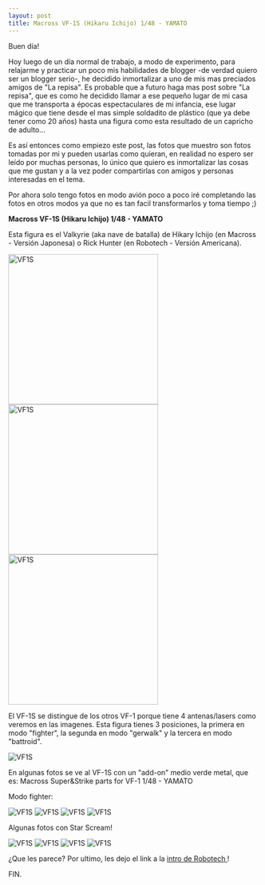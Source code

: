 ```yaml
---
layout: post
title: Macross VF-1S (Hikaru Ichijo) 1/48 - YAMATO
---
```


Buen día!

Hoy luego de un día normal de trabajo, a modo de experimento, para relajarme y practicar un poco mis habilidades de blogger -de verdad quiero ser un blogger serio-, he decidido inmortalizar a uno de mis mas preciados amigos de "La repisa".   Es probable que a futuro haga mas post sobre "La repisa", que es como he decidido llamar a ese pequeño lugar de mi casa que me transporta a épocas espectaculares de mi infancia, ese lugar mágico que tiene desde el mas simple soldadito de plástico (que ya debe tener como 20 años) hasta una figura como esta resultado de un capricho de adulto...

Es así entonces como empiezo este post, las fotos que muestro son fotos tomadas por mi y pueden usarlas como quieran, en realidad no espero ser leído por muchas personas, lo único que quiero es inmortalizar las cosas que me gustan y a la vez poder compartirlas con amigos y personas interesadas en el tema.

Por ahora solo tengo fotos en modo avión  poco a poco iré completando las fotos en otros modos ya que no es tan facil transformarlos y toma tiempo ;)


<b>Macross VF-1S (Hikaru Ichijo) 1/48 - YAMATO</b>

Esta figura es el Valkyrie (aka nave de batalla) de Hikary Ichijo (en Macross - Versión Japonesa) o Rick Hunter (en Robotech - Versión Americana).

<img alt="VF1S" src="https://lh3.googleusercontent.com/-GoHbnz3NrQs/U6eGvxHvOYI/AAAAAAAAAHM/HPVRGudDFPo/w500-h278-no/tumblr_lx58gqOYTL1r91k4ho1_500.jpg" width="300px"/>
<img alt="VF1S" src="https://lh6.googleusercontent.com/-9ndqPE1p1Aw/U6eGt_G3ReI/AAAAAAAAAG0/KIKqbYE77sw/w200-h153-no/VF1.jpg" width="300px" />
<img alt="VF1S" src="https://lh6.googleusercontent.com/-9Nrw6isJSV0/U6eGw7NGiFI/AAAAAAAAAHc/kNTWlyQEMhc/w350-h510-no/vf-1j-battloid.gif" width="300px"/>

El VF-1S se distingue de los otros VF-1 porque tiene 4 antenas/lasers como veremos en las imagenes.  Esta figura tienes 3 posiciones, la primera en modo "fighter", la segunda en modo "gerwalk" y la tercera en modo "battroid".

<img alt="VF1S" src="https://lh3.googleusercontent.com/-Kvj8ZKmuxis/U6eGwuv0C-I/AAAAAAAAAHY/5aTpvv1Da1M/w755-h566-no/macross-vf-1s-strike.jpg" />

En algunas fotos se ve al VF-1S con un "add-on" medio verde metal, que es:
Macross Super&Strike parts for VF-1 1/48 - YAMATO

Modo fighter:

<img alt="VF1S" src="https://lh5.googleusercontent.com/-c-anS8W1SeE/U6eGmViveaI/AAAAAAAAAGM/lqU0m-RlXaw/w755-h566-no/DSCN4942.JPG" />
<img alt="VF1S" src="https://lh6.googleusercontent.com/-143ckhK-gBc/U6eGi-5S8jI/AAAAAAAAAF0/B0e1U1cGwok/w755-h566-no/DSCN4904.JPG" />
<img alt="VF1S" src="https://lh4.googleusercontent.com/-cztgbEECC0M/U6eGhvp5glI/AAAAAAAAAFo/9Orvxr2vg4w/w755-h566-no/DSCN4898.JPG" />
<img alt="VF1S" src="https://lh3.googleusercontent.com/--GR3HgoO5fI/U6eGvJoeQzI/AAAAAAAAAHE/HSTS-ZqL9iA/w755-h566-no/VF1S.JPG" />

Algunas fotos con Star Scream!

<img alt="VF1S" src="https://lh3.googleusercontent.com/-r1cZRgp_MuE/U6eGn5kvRzI/AAAAAAAAAGc/vU20y_vKOeM/w425-h566-no/DSCN4946.JPG" />
<img alt="VF1S" src="https://lh5.googleusercontent.com/-5llUFpYH3Lc/U6eGlOx83dI/AAAAAAAAAGE/tilqNRNrQCQ/w755-h566-no/DSCN4939.JPG" />
<img alt="VF1S" src="https://lh6.googleusercontent.com/-AZdP9ThvIQg/U6eGkmCnSMI/AAAAAAAAAF8/teHUN3oUdq0/w755-h566-no/DSCN4921.JPG" />
<img alt="VF1S" src="https://lh4.googleusercontent.com/-PfZJ0oJjfK8/U6eGhj0ZOoI/AAAAAAAAAFs/2kQBKZXdv68/w755-h566-no/BOTH.JPG" />

¿Que les parece?  Por ultimo, les dejo el link a la <a href="http://www.youtube.com/watch?v=PDVX3AYDT6I&list=PLpFDreeHjVslNOsX_2uovg1vFUzIi-kXw" target="_blank"> intro de Robotech </a> !

FIN.